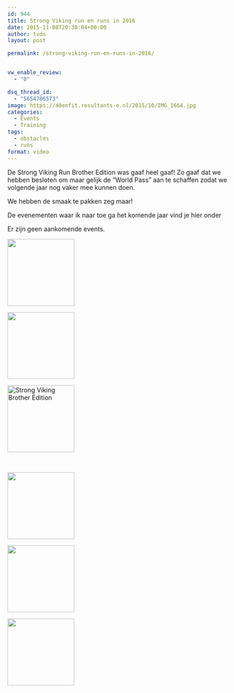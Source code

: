 ```yaml
---
id: 944
title: Strong Viking run en runs in 2016
date: 2015-11-08T20:38:04+00:00
author: tvds
layout: post

permalink: /strong-viking-run-en-runs-in-2016/


vw_enable_review:
  - "0"

dsq_thread_id:
  - "5654706573"
image: https://40enfit.resultants-e.nl/2015/10/IMG_1664.jpg
categories:
  - Events
  - Training
tags:
  - obstacles
  - runs
format: video
---
```

De Strong Viking Run Brother Edition was gaaf heel gaaf! Zo gaaf dat we hebben besloten om maar gelijk de &#8220;World Pass&#8221; aan te schaffen zodat we volgende jaar nog vaker mee kunnen doen.

We hebben de smaak te pakken zeg maar!

<!--more-->

De evenementen waar ik naar toe ga het komende jaar vind je hier onder

<div id="vsel">
  <p class="vsel-no-events">
    Er zijn geen aankomende events.
  </p>
</div>

<div id='gallery-8' class='gallery galleryid-944 gallery-columns-3 gallery-size-thumbnail'>
  <dl class='gallery-item'>
    <dt class='gallery-icon landscape'>
      <a href='https://www.40enfit.nl/waarom-de-v800-niet-geheel-geschikt-is-voor-mudruns/122849_zocarry1_sb15__mg_1418/'><img width="150" height="150" src="https://40enfit.resultants-e.nl/2015/11/122849_zocarry1_sb15__mg_1418-150x150.jpg" class="attachment-thumbnail size-thumbnail" alt="" srcset="https://40enfit.resultants-e.nl/2015/11/122849_zocarry1_sb15__mg_1418-150x150.jpg 150w, https://40enfit.resultants-e.nl/2015/11/122849_zocarry1_sb15__mg_1418-80x80.jpg 80w, https://40enfit.resultants-e.nl/2015/11/122849_zocarry1_sb15__mg_1418-360x360.jpg 360w, https://40enfit.resultants-e.nl/2015/11/122849_zocarry1_sb15__mg_1418-750x750.jpg 750w" sizes="(max-width: 150px) 100vw, 150px" /></a>
    </dt>
  </dl>
  
  <dl class='gallery-item'>
    <dt class='gallery-icon landscape'>
      <a href='https://www.40enfit.nl/strong-viking-brother-edition-review/img_1664/'><img width="150" height="150" src="https://40enfit.resultants-e.nl/2015/10/IMG_1664-150x150.jpg" class="attachment-thumbnail size-thumbnail" alt="" srcset="https://40enfit.resultants-e.nl/2015/10/IMG_1664-150x150.jpg 150w, https://40enfit.resultants-e.nl/2015/10/IMG_1664-80x80.jpg 80w, https://40enfit.resultants-e.nl/2015/10/IMG_1664-360x360.jpg 360w, https://40enfit.resultants-e.nl/2015/10/IMG_1664-750x750.jpg 750w" sizes="(max-width: 150px) 100vw, 150px" /></a>
    </dt>
  </dl>
  
  <dl class='gallery-item'>
    <dt class='gallery-icon landscape'>
      <a href='https://www.40enfit.nl/strong-viking-brother-edition-review/12183744_913278478760879_56312488215390456_o-2/'><img width="150" height="150" src="https://40enfit.resultants-e.nl/2015/10/12183744_913278478760879_56312488215390456_o1-150x150.jpg" class="attachment-thumbnail size-thumbnail" alt="Strong Viking Brother Edition" srcset="https://40enfit.resultants-e.nl/2015/10/12183744_913278478760879_56312488215390456_o1-150x150.jpg 150w, https://40enfit.resultants-e.nl/2015/10/12183744_913278478760879_56312488215390456_o1-300x300.jpg 300w, https://40enfit.resultants-e.nl/2015/10/12183744_913278478760879_56312488215390456_o1-1024x1024.jpg 1024w, https://40enfit.resultants-e.nl/2015/10/12183744_913278478760879_56312488215390456_o1-80x80.jpg 80w, https://40enfit.resultants-e.nl/2015/10/12183744_913278478760879_56312488215390456_o1-360x360.jpg 360w, https://40enfit.resultants-e.nl/2015/10/12183744_913278478760879_56312488215390456_o1-750x750.jpg 750w, https://40enfit.resultants-e.nl/2015/10/12183744_913278478760879_56312488215390456_o1.jpg 1050w" sizes="(max-width: 150px) 100vw, 150px" /></a>
    </dt>
  </dl>
  
  <br style="clear: both" />
  
  <dl class='gallery-item'>
    <dt class='gallery-icon portrait'>
      <a href='https://www.40enfit.nl/zeeuwse-obstacle-run/obstacle-run-2015-rinaldo-suzan-656/'><img width="150" height="150" src="https://40enfit.resultants-e.nl/2015/09/Obstacle-Run-2015-RINALDO-SUZAN-656-150x150.jpg" class="attachment-thumbnail size-thumbnail" alt="" srcset="https://40enfit.resultants-e.nl/2015/09/Obstacle-Run-2015-RINALDO-SUZAN-656-150x150.jpg 150w, https://40enfit.resultants-e.nl/2015/09/Obstacle-Run-2015-RINALDO-SUZAN-656-80x80.jpg 80w, https://40enfit.resultants-e.nl/2015/09/Obstacle-Run-2015-RINALDO-SUZAN-656-360x360.jpg 360w, https://40enfit.resultants-e.nl/2015/09/Obstacle-Run-2015-RINALDO-SUZAN-656-750x750.jpg 750w" sizes="(max-width: 150px) 100vw, 150px" /></a>
    </dt>
  </dl>
  
  <dl class='gallery-item'>
    <dt class='gallery-icon landscape'>
      <a href='https://www.40enfit.nl/strong-viking-brother-edition-review/img_1678/'><img width="150" height="150" src="https://40enfit.resultants-e.nl/2015/10/IMG_1678-150x150.jpg" class="attachment-thumbnail size-thumbnail" alt="" srcset="https://40enfit.resultants-e.nl/2015/10/IMG_1678-150x150.jpg 150w, https://40enfit.resultants-e.nl/2015/10/IMG_1678-300x300.jpg 300w, https://40enfit.resultants-e.nl/2015/10/IMG_1678-80x80.jpg 80w, https://40enfit.resultants-e.nl/2015/10/IMG_1678-360x360.jpg 360w, https://40enfit.resultants-e.nl/2015/10/IMG_1678-750x750.jpg 750w, https://40enfit.resultants-e.nl/2015/10/IMG_1678.jpg 960w" sizes="(max-width: 150px) 100vw, 150px" /></a>
    </dt>
  </dl>
  
  <dl class='gallery-item'>
    <dt class='gallery-icon portrait'>
      <a href='https://www.40enfit.nl/zeeuwse-obstacle-run/obstacle-run-2015-jans-40/'><img width="150" height="150" src="https://40enfit.resultants-e.nl/2015/09/Obstacle-Run-2015-JANS-40-e1444977955815-150x150.jpg" class="attachment-thumbnail size-thumbnail" alt="" srcset="https://40enfit.resultants-e.nl/2015/09/Obstacle-Run-2015-JANS-40-e1444977955815-150x150.jpg 150w, https://40enfit.resultants-e.nl/2015/09/Obstacle-Run-2015-JANS-40-e1444977955815-80x80.jpg 80w, https://40enfit.resultants-e.nl/2015/09/Obstacle-Run-2015-JANS-40-e1444977955815-360x360.jpg 360w, https://40enfit.resultants-e.nl/2015/09/Obstacle-Run-2015-JANS-40-e1444977955815-750x750.jpg 750w" sizes="(max-width: 150px) 100vw, 150px" /></a>
    </dt>
  </dl>
  
  <br style="clear: both" />
</div>